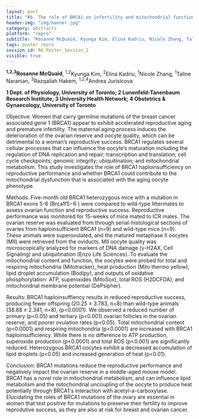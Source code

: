 ```yaml
---
layout: post
title: "R6. The role of BRCA1 on infertility and mitochondrial function"
header-img: "img/banner.jpg"
category: abstracts
platform: "repro"
subtitle: "Rosanne McQuaid, Kyunga Kim, Elina Kadriu, Nicole Zhang, Taline Naranian, Razqallah Hakem, Andrea Jurisicova"
tags: poster repro
session_id: R6 Poster_Session_2
visible: true
---
```

**<sup>1,2,3</sup>Rosanne McQuaid**, <sup>1,2</sup>Kyunga Kim, <sup>2</sup>Elina Kadriu, <sup>1</sup>Nicole Zhang, <sup>1</sup>Taline Naranian, <sup>3</sup>Razqallah Hakem, <sup>1,2,4</sup>Andrea Jurisicova

__1 Dept. of Physiology, University of Toronto; 2 Lunenfeld-Tanenbaum Research Institute; 3 University Health Network; 4 Obstetrics & Gynaecology, University of Toronto__

Objective: Women that carry germline mutations of the breast cancer associated gene 1 (BRCA1) appear to exhibit accelerated reproductive aging and premature infertility. The maternal aging process induces the deterioration of the ovarian reserve and oocyte quality, which can be detrimental to a woman’s reproductive success. BRCA1 regulates several cellular processes that can influence the oocyte’s maturation including the regulation of DNA replication and repair; transcription and translation; cell cycle checkpoints; genomic integrity; ubiquitination; and mitochondrial metabolism.  This study investigates the role of BRCA1 haploinsufficiency on reproductive performance and whether BRCA1 could contribute to the mitochondrial dysfunction that is associated with the aging oocyte phenotype.

Methods: Five-month old BRCA1 heterozygous mice with a mutation in BRCA1 exons 5-6 (Brca1f5−6 ) were compared to wild-type littermates to assess ovarian function and reproductive success.  Reproductive performance was monitored for 15-weeks of mice mated to ICR males.  The ovarian reserve was evaluated from through serial-histological sections of ovaries from haploinsufficient BRCA1 (n=9) and wild-type mice (n=9). These animals were superovulated, and the matured metaphase II oocytes (MII) were retrieved from the oviducts.   MII oocyte quality was microscopically analyzed for markers of DNA damage (γ-H2AX, Cell Signaling) and ubiquitination (Enzo Life Sciences).  To evaluate the mitochondrial content and function, the oocytes were probed for total and respiring mitochondria (Mitotracker), heat production (Mito thermo yellow), lipid droplet accumulation (Bodipy), and outputs of oxidative phosphorylation: ATP, superoxides (MitoSox), total ROS (H2DCFDA), and mitochondrial membrane potential (DePsipher).

Results:  BRCA1 haploinsuffiency results in reduced reproductive success, producing fewer offspring (20.25 ± 3.783, n=8) than wild-type animals (38.88 ± 2.341, n=8), (p<0.0001).  We observed a reduced number of primary (p<0.05) and tertiary (p<0.001) ovarian follicles in the ovarian reserve, and poorer ovulation rates (p<0.05).  Total mitochondrial content (p<0.0001) and respiring mitochondria (p<0.0001) are increased with BRCA1 haploinsufficiency. While there is no difference to ATP production, superoxide production (p<0.0001) and total ROS (p<0.001) are significantly reduced.   Heterozygous BRCA1 oocytes exhibit a decreased accumulation of lipid droplets (p<0.05) and increased generation of heat (p<0.01).

Conclusion:   BRCA1 mutations reduce the reproductive performance and negatively impact the ovarian reserve in a middle-aged mouse model. BRCA1 has a novel role in mitochondrial metabolism, and can influence lipid metabolism and the mitochondrial uncoupling of the oocyte to produce heat potentially through BRCA1's interaction with acetyl-a-carboxylase.   Elucidating the roles of BRCA1 mutations of the ovary are essential in women that test positive for mutations to preserve their fertility to improve reprodutive success, as they are also at risk for breast and ovarian cancer.